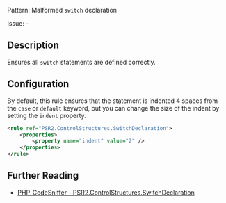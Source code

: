 Pattern: Malformed `switch` declaration

Issue: -

## Description

Ensures all `switch` statements are defined correctly.

## Configuration

By default, this rule ensures that the statement is indented 4 spaces from the `case` or `default` keyword, but you can change the size of the indent by setting the `indent` property.

```xml
<rule ref="PSR2.ControlStructures.SwitchDeclaration">
    <properties>
        <property name="indent" value="2" />
    </properties>
</rule>
```

## Further Reading

* [PHP_CodeSniffer - PSR2.ControlStructures.SwitchDeclaration](https://github.com/squizlabs/PHP_CodeSniffer/blob/master/src/Standards/PSR2/Sniffs/ControlStructures/SwitchDeclarationSniff.php)